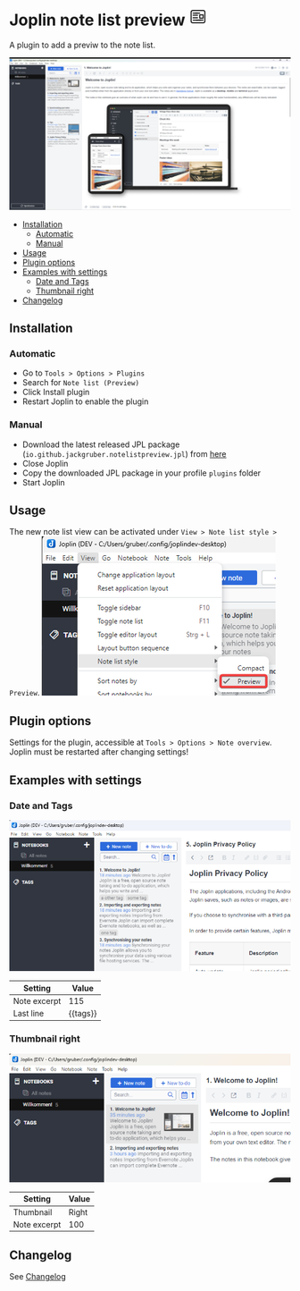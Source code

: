 <!-- markdownlint-disable MD033 -->
<!-- markdownlint-disable MD028 -->
<!-- markdownlint-disable MD007 -->
<!-- markdownlint-disable MD045 -->

# Joplin note list preview <img src=img/icon_32.png>

A plugin to add a previw to the note list.

<img src=img/main.png>

<!-- prettier-ignore-start -->

<!-- TOC depthfrom:2 orderedlist:false -->

- [Installation](#installation)
    - [Automatic](#automatic)
    - [Manual](#manual)
- [Usage](#usage)
- [Plugin options](#plugin-options)
- [Examples with settings](#examples-with-settings)
    - [Date and Tags](#date-and-tags)
    - [Thumbnail right](#thumbnail-right)
- [Changelog](#changelog)

<!-- /TOC -->

<!-- prettier-ignore-end -->

## Installation

### Automatic

- Go to `Tools > Options > Plugins`
- Search for `Note list (Preview)`
- Click Install plugin
- Restart Joplin to enable the plugin

### Manual

- Download the latest released JPL package (`io.github.jackgruber.notelistpreview.jpl`) from [here](https://github.com/JackGruber/joplin-plugin-notelistpreview/releases/latest)
- Close Joplin
- Copy the downloaded JPL package in your profile `plugins` folder
- Start Joplin

## Usage

The new note list view can be activated under `View > Note list style > Preview`.
<img src=img/enable.png>

## Plugin options

Settings for the plugin, accessible at `Tools > Options > Note overview`.
Joplin must be restarted after changing settings!

## Examples with settings

### Date and Tags

<img src=img/example_tag.png>

| Setting | Value |
| ------- | ----- |
| Note excerpt | 115 |
| Last line | {{tags}} |

### Thumbnail right

<img src=img/example_thumbnail_right.png>

| Setting | Value |
| ------- | ----- |
| Thumbnail | Right |
| Note excerpt | 100 |

## Changelog

See [Changelog](CHANGELOG.md)
